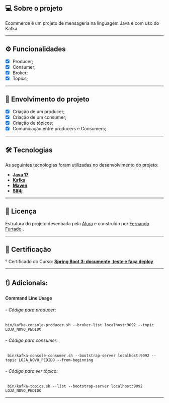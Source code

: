 ## 💻 Sobre o projeto

Ecommerce é um projeto de mensageria na linguagem Java e com uso do Kafka.

---

## ⚙️ Funcionalidades

- [x] Producer;
- [x] Consumer;
- [x] Broker;
- [x] Topics;

---

## :1st_place_medal: Envolvimento do projeto
- [x] Criação de um producer;
- [x] Criação de um consumer;
- [x] Criação de tópicos;
- [x] Comunicação entre producers e Consumers;
--- 

## 🛠 Tecnologias

As seguintes tecnologias foram utilizadas no desenvolvimento do projeto:

- **[Java 17](https://www.oracle.com/java)**
- **[Kafka](https://spring.io/projects/spring-boot)**
- **[Maven](https://maven.apache.org)**
- **[Slf4j](https://www.mysql.com)**

---

## 📝 Licença

  Estrutura do projeto desenhada pela [Alura](https://www.alura.com.br) e construído por [Fernando Furtado](https://github.com/Fernando-EngComputacao/) . 

---
## :bookmark: Certificação
° Certificado do Curso: **[Spring Boot 3: documente, teste e faça deploy](https://cursos.alura.com.br/certificate/ace83159-452e-4449-826d-9de824d337ee)**

---

## :arrows_clockwise: Adicionais:
#### Command Line Usage
###### - Código para producer:

    bin/kafka-console-producer.sh --broker-list localhost:9092 --topic LOJA_NOVO_PEDIDO

###### - Código para consumer:

     bin/kafka-console-consumer.sh --bootstrap-server localhost:9092 --topic LOJA_NOVO_PEDIDO --from-beginning

###### - Código para ver tópico:

     bin/kafka-topics.sh --list --bootstrap-server localhost:9092 LOJA_NOVO_PEDIDO
___